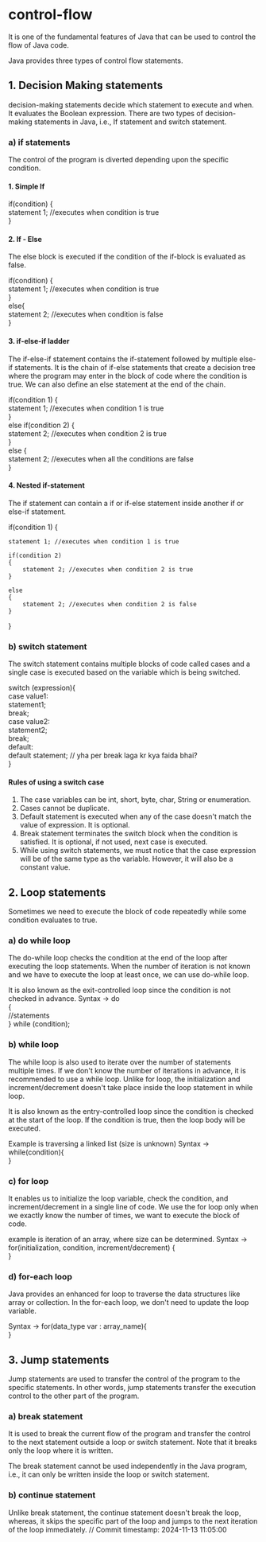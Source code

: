 # control-flow
It is one of the fundamental features of Java that can be used to control the flow of Java code.

Java provides three types of control flow statements.

## 1. Decision Making statements
decision-making statements decide which statement to execute and when.
It evaluates the Boolean expression.
There are two types of decision-making statements in Java, i.e., If statement and switch statement.

### a) if statements
The control of the program is diverted depending upon the specific condition.

#### 1. Simple If 
if(condition) {    
statement 1; //executes when condition is true   
} 

#### 2. If - Else
The else block is executed if the condition of the if-block is evaluated as false.

if(condition) {    
statement 1; //executes when condition is true   
}  
else{  
statement 2; //executes when condition is false   
}  

#### 3. if-else-if ladder
The if-else-if statement contains the if-statement followed by multiple else-if statements. 
It is the chain of if-else statements that create a decision tree where the program may enter in the block of code where the condition is true. We can also define an else statement at the end of the chain.

if(condition 1) {    
statement 1; //executes when condition 1 is true   
}  
else if(condition 2) {  
statement 2; //executes when condition 2 is true   
}  
else {  
statement 2; //executes when all the conditions are false   
}  

#### 4. Nested if-statement
The if statement can contain a if or if-else statement inside another if or else-if statement.

if(condition 1) {    

    statement 1; //executes when condition 1 is true   

    if(condition 2) 
    {  
        statement 2; //executes when condition 2 is true   
    }  

    else 
    {  
        statement 2; //executes when condition 2 is false   
    }  

}  


### b) switch statement
The switch statement contains multiple blocks of code called cases and a single case is executed based on the variable which is being switched.

switch (expression){  
    case value1:  
     statement1;  
     break;  
    case value2:  
     statement2;  
     break;  
    default:  
     default statement;
     // yha per break laga kr kya faida bhai?  
} 

#### Rules of using a switch case
1. The case variables can be int, short, byte, char, String or enumeration.
2. Cases cannot be duplicate.
3. Default statement is executed when any of the case doesn't match the value of expression. It is optional.
4. Break statement terminates the switch block when the condition is satisfied. It is optional, if not used, next case is executed.
5. While using switch statements, we must notice that the case expression will be of the same type as the variable. However, it will also be a constant value.

## 2. Loop statements
Sometimes we need to execute the block of code repeatedly while some condition evaluates to true.

### a) do while loop
The do-while loop checks the condition at the end of the loop after executing the loop statements. When the number of iteration is not known and we have to execute the loop at least once, we can use do-while loop.

It is also known as the exit-controlled loop since the condition is not checked in advance.
Syntax ->
do     
{    
    //statements    
} while (condition);    

### b) while loop
The while loop is also used to iterate over the number of statements multiple times.
If we don't know the number of iterations in advance, it is recommended to use a while loop.
Unlike for loop, the initialization and increment/decrement doesn't take place inside the loop statement in while loop.

It is also known as the entry-controlled loop since the condition is checked at the start of the loop. If the condition is true, then the loop body will be executed.

Example is traversing a linked list (size is unknown)
Syntax ->
while(condition){  
}

### c) for loop
It enables us to initialize the loop variable, check the condition, and increment/decrement in a single line of code.
We use the for loop only when we exactly know the number of times, we want to execute the block of code.

example is iteration of an array, where size can be determined.
Syntax ->
for(initialization, condition, increment/decrement) {    
}

### d) for-each loop
Java provides an enhanced for loop to traverse the data structures like array or collection. In the for-each loop, we don't need to update the loop variable.

Syntax ->
for(data_type var : array_name){    
}

## 3. Jump statements
Jump statements are used to transfer the control of the program to the specific statements. In other words, jump statements transfer the execution control to the other part of the program.

### a) break statement
It is used to break the current flow of the program and transfer the control to the next statement outside a loop or switch statement. 
Note that it breaks only the loop where it is written.

The break statement cannot be used independently in the Java program, i.e., it can only be written inside the loop or switch statement.

### b) continue statement
Unlike break statement, the continue statement doesn't break the loop, whereas, it skips the specific part of the loop and jumps to the next iteration of the loop immediately.
// Commit timestamp: 2024-11-13 11:05:00